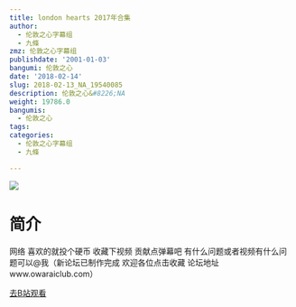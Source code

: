 ```yaml
---
title: london hearts 2017年合集
author:
  - 伦敦之心字幕组
  - 九條
zmz: 伦敦之心字幕组
publishdate: '2001-01-03'
bangumi: 伦敦之心
date: '2018-02-14'
slug: 2018-02-13_NA_19540085
description: 伦敦之心&#8226;NA
weight: 19786.0
bangumis:
  - 伦敦之心
tags:
categories:
  - 伦敦之心字幕组
  - 九條

---
```

![](http://wx3.sinaimg.cn/mw690/006zT0KYgy1fog690jniwj30c007iq3d.jpg)
# 简介  
网络
喜欢的就投个硬币 收藏下视频 贡献点弹幕吧 有什么问题或者视频有什么问题可以@我（新论坛已制作完成 欢迎各位点击收藏 论坛地址www.owaraiclub.com）  

[去B站观看](https://www.bilibili.com/video/av19540085/)
 
